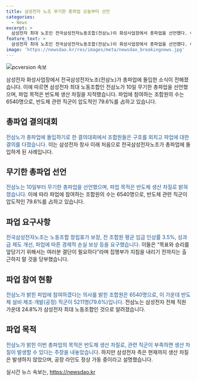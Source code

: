 ```yaml
---
title: 삼성전자 노조 무기한 총파업 오늘부터 선언
categories:
  - News
excerpt: >
  삼성전자 최대 노조인 전국삼성전자노동조합(전삼노)이 화성사업장에서 총파업을 선언했다. 이는 삼성전자 창사 이후 처음이며, 무기한 총파업으로 진행된다. 파업 사유는 노동조합 창립휴가, 평균 임금 인상, 성과급 제도 등 요구 사항 미달로, 반도체 생산차질을 우려하고 있다. 사측은 생산 차질이 발생하지 않았다고 주장하며, 라인은 정상 가동 중이라고 전했다. Gain이 하는 요약 문으로!
feature_text: >
  삼성전자 최대 노조인 전국삼성전자노동조합(전삼노)이 화성사업장에서 총파업을 선언했다. 이는 삼성전자 창사 이후 처음이며, 무기한 총파업으로 진행된다. 파업 사유는 노동조합 창립휴가, 평균 임금 인상, 성과급 제도 등 요구 사항 미달로, 반도체 생산차질을 우려하고 있다. 사측은 생산 차질이 발생하지 않았다고 주장하며, 라인은 정상 가동 중이라고 전했다. Gain이 하는 요약 문으로!
image: 'https://newsdao.kr/res/images/meta/newsdao_breakingnews.jpg'
---
```


<p><img src="https://newsdao.kr/res/images/meta/newsdao_breakingnews.jpg" alt="pcversion 속보" /></p>

<p><body></p>

<p data-ke-size="size16">
  삼성전자 화성사업장에서 전국삼성전자노조(전삼노)가 총파업에 돌입한 소식이 전해졌습니다. 이에 따르면 삼성전자 최대 노동조합인 전삼노가 10일 무기한 총파업을 선언했으며, 파업 목적은 반도체 생산 차질을 지적했습니다. 파업에 참여하는 조합원의 수는 6540명으로, 반도체 관련 직군이 압도적인 79.6%를 占하고 있습니다.
</p>

<h2 data-ke-size="size26">총파업 결의대회</h2>

<p data-ke-size="size16">
  <span style="color: #1a5490;">전삼노가 총파업에 돌입하기로 한 결의대회에서 조합원들은 구호를 외치고 파업에 대한 결의를 다졌습니다.</span> 이는 삼성전자 창사 이래 처음으로 전국삼성전자노조가 총파업에 돌입하게 된 사례입니다.
</p>

<h2 data-ke-size="size26">무기한 총파업 선언</h2>

<p data-ke-size="size16">
  <span style="color: #1a5490;">전삼노는 10일부터 무기한 총파업을 선언했으며, 파업 목적은 반도체 생산 차질로 밝혀졌습니다.</span> 이에 따라 파업에 참여하는 조합원의 수는 6540명으로, 반도체 관련 직군이 압도적인 79.6%를 占하고 있습니다.
</p>

<h2 data-ke-size="size26">파업 요구사항</h2>

<p data-ke-size="size16">
  <span style="color: #1a5490;">전국삼성전자노조는 노동조합 창립휴가 보장, 전 조합원 평균 임금 인상률 3.5%, 성과급 제도 개선, 파업에 따른 경제적 손실 보상 등을 요구했습니다.</span> 이들은 “목표와 승리를 앞당기기 위해서는 여러분 결단이 필요하다”라며 집행부가 지침을 내리기 전까지는 출근하지 말 것을 당부했습니다.
</p>

<h2 data-ke-size="size26">파업 참여 현황</h2>

<p data-ke-size="size16">
  <span style="color: #1a5490;">전삼노가 밝힌 파업에 참여하겠다는 의사를 밝힌 조합원은 6540명으로, 이 가운데 반도체 설비·제조·개발(공정) 직군이 5211명(79.6%)입니다.</span> 전삼노는 삼성전자 전체 직원 가운데 24.8%가 삼성전자 최대 노동조합인 것으로 알려졌습니다.
</p>

<h2 data-ke-size="size26">파업 목적</h2>

<p data-ke-size="size16">
  <span style="color: #1a5490;">전삼노가 밝힌 이번 총파업의 목적은 반도체 생산 차질로, 관련 직군이 부족하면 생산 차질이 발생할 수 있다는 주장을 내놓았습니다.</span> 하지만 삼성전자 측은 현재까지 생산 차질은 발생하지 않았으며, 공장 라인도 정상 가동 중이라고 설명했습니다.
</p>

<p></body></p>
실시간 뉴스 속보는, <a href="https://newsdao.kr" rel="dofollow">https://newsdao.kr</a>


